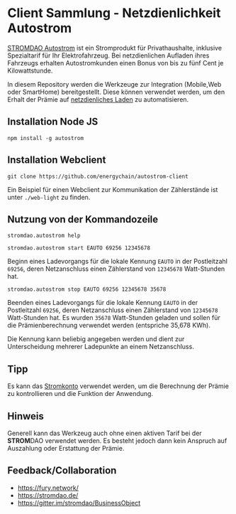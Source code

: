 # Client Sammlung - Netzdienlichkeit Autostrom

[STROMDAO Autostrom](https://autostrom.stromdao.de) ist ein Stromprodukt für Privathaushalte, inklusive Spezialtarif für Ihr Elektrofahrzeug. Bei netzdienlichen Aufladen ihres Fahrzeugs erhalten Autostromkunden einen Bonus von bis zu fünf Cent je Kilowattstunde.

In diesem Repository werden die Werkzeuge zur Integration (Mobile,Web oder SmartHome) bereitgestellt. Diese können verwendet werden, um den Erhalt der Prämie auf [netzdienliches Laden](https://autostrom.stromdao.de/articles/netzdienlichkeit) zu automatisieren.

## Installation Node JS
```
npm install -g autostrom
```

## Installation Webclient
```
git clone https://github.com/energychain/autostrom-client
```

Ein Beispiel für einen Webclient zur Kommunikation der Zählerstände ist unter `./web-light` zu finden.

## Nutzung von der Kommandozeile
```
stromdao.autostrom help
```

```
stromdao.autostrom start EAUTO 69256 12345678
```
Beginn eines Ladevorgangs für die lokale Kennung `EAUTO` in der Postleitzahl `69256`, deren Netzanschluss einen Zählerstand von `12345678` Watt-Stunden hat.

```
stromdao.autostrom stop EAUTO 69256 12345678 35678
```
Beenden eines Ladevorgangs für die lokale Kennung `EAUTO` in der Postleitzahl `69256`, deren Netzanschluss einen Zählerstand von `12345678` Watt-Stunden hat. Es wurden `35678` Watt-Stunden geladen und sollen für die Prämienberechnung verwendet werden (entspriche 35,678 KWh).

Die Kennung kann beliebig angegeben werden und dient zur Unterscheidung mehrerer Ladepunkte an einem Netzanschluss.

## Tipp
Es kann das [Stromkonto](https://www.stromkonto.net/) verwendet werden, um die Berechnung der Prämie zu kontrollieren und die Funktion der Anwendung.


## Hinweis
Generell kann das Werkzeug auch ohne einen aktiven Tarif bei der **STROM**DAO verwendet werden. Es besteht jedoch dann kein Anspruch auf Auszahlung oder Erstattung der Prämie.

## Feedback/Collaboration
- https://fury.network/
- https://stromdao.de/
- https://gitter.im/stromdao/BusinessObject
